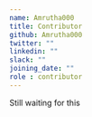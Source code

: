 ```yaml
---
name: Amrutha000
title: Contributor
github: Amrutha000
twitter: ""
linkedin: ""
slack: ""
joining_date: ""
role : contributor
---
```


Still waiting for this
